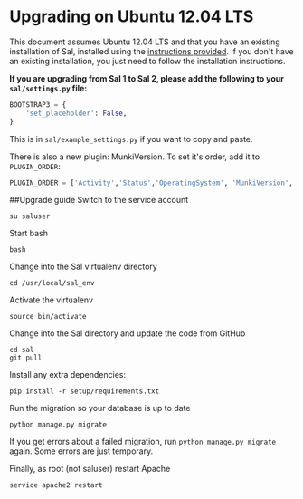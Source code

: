 Upgrading on Ubuntu 12.04 LTS
=====================
This document assumes Ubuntu 12.04 LTS and that you have an existing installation of Sal, installed using the [instructions provided](https://github.com/salsoftware/sal/blob/master/docs/Installation_on_Ubuntu_12.md). If you don't have an existing installation, you just need to follow the installation instructions.

**If you are upgrading from Sal 1 to Sal 2, please add the following to your ``sal/settings.py`` file:**

``` python
BOOTSTRAP3 = {
    'set_placeholder': False,
}
```

This is in ``sal/example_settings.py`` if you want to copy and paste.

There is also a new plugin: MunkiVersion. To set it's order, add it to ``PLUGIN_ORDER``:

```python
PLUGIN_ORDER = ['Activity','Status','OperatingSystem', 'MunkiVersion', 'Uptime', 'Memory']
```

##Upgrade guide
Switch to the service account

	su saluser
	
Start bash

	bash
	
Change into the Sal virtualenv directory
	
	cd /usr/local/sal_env

Activate the virtualenv

	source bin/activate

Change into the Sal directory and update the code from GitHub

	cd sal
	git pull
	
Install any extra dependencies:
	
	pip install -r setup/requirements.txt
	
Run the migration so your database is up to date
	
	python manage.py migrate
	
If you get errors about a failed migration, run ``python manage.py migrate`` again. Some errors are just temporary.

Finally, as root (not saluser) restart Apache

	service apache2 restart
